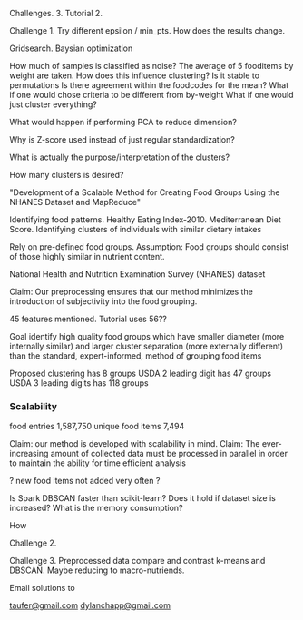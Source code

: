 
Challenges. 3.
Tutorial 2.

Challenge 1.
Try different epsilon / min_pts.
How does the results change.

Gridsearch.
Baysian optimization

How much of samples is classified as noise?
The average of 5 fooditems by weight are taken.
How does this influence clustering? Is it stable to permutations
Is there agreement within the foodcodes for the mean?
What if one would chose criteria to be different from by-weight
What if one would just cluster everything?

What would happen if performing PCA to reduce dimension?

Why is Z-score used instead of just regular standardization?

What is actually the purpose/interpretation of the clusters?

How many clusters is desired?

"Development of a Scalable Method for Creating Food Groups Using the NHANES Dataset and MapReduce"

Identifying food patterns.
Healthy Eating Index-2010.
Mediterranean Diet Score.
Identifying clusters of individuals with similar dietary intakes

Rely on pre-defined food groups.
Assumption: Food groups should consist of those highly similar in nutrient content.

National Health and Nutrition Examination Survey (NHANES) dataset


Claim: Our preprocessing ensures that our method
minimizes the introduction of subjectivity into the food grouping.

45 features mentioned. Tutorial uses 56??


Goal
identify high quality food groups
which have smaller diameter (more internally similar) and
larger cluster separation (more externally different) than
the standard, expert-informed, method of grouping food items

Proposed clustering has 8 groups
USDA 2 leading digit has 47 groups
USDA 3 leading digits has 118 groups

### Scalability

food entries 1,587,750
unique food items 7,494

Claim: our method is developed with scalability in mind.
Claim: The ever-increasing amount of collected data must be processed in parallel
in order to maintain the ability for time efficient analysis

? new food items not added very often ?

Is Spark DBSCAN faster than scikit-learn?
Does it hold if dataset size is increased?
What is the memory consumption?


How 

Challenge 2.


Challenge 3.
Preprocessed data
compare and contrast k-means and DBSCAN.
Maybe reducing to macro-nutriends.


Email solutions to

taufer@gmail.com
dylanchapp@gmail.com
